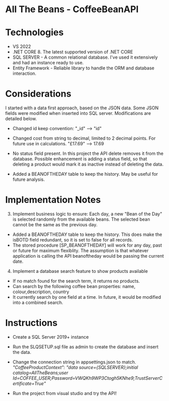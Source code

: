 # All The Beans - CoffeeBeanAPI

# Technologies 
- VS 2022
- .NET CORE 8. The latest supported version of .NET CORE
- SQL SERVER - A common relational database. I've used it extensively and had an instance ready to use. 
- Entity Framework - Reliable library to handle the ORM and database interaction.   

# Considerations
I started with a data first approach, based on the JSON data. Some JSON fields were modified when inserted into SQL server.
Modifications are detailed below.

- Changed id keep convention:
"_id" --> "id" 

- Changed cost from string to decimal, limited to 2 decimal points. For future use in calculations.
"£17.69" --> 17.69


- No status field present. In this project the API delete removes it from the database. Possible enhancement is adding a status field, so that deleting a product would mark it as inactive instead of deleting the data.


- Added a BEANOFTHEDAY table to keep the history. May be useful for future analysis. 

# Implementation Notes
3.	Implement business logic to ensure:
Each day, a new "Bean of the Day" is selected randomly from the available beans.
The selected bean cannot be the same as the previous day.

- Added a BEANOFTHEDAY table to keep the history. This does make the isBOTD field redundant, so it is set to false for all records.  
- The stored procedure [SP_BEANOFTHEDAY] will work for any day, past or future for maximum flexiblity. The assumption is that whatever application is calling the API beanoftheday would be passing the current date. 



4.	Implement a database search feature to show products available
- If no match found for the search term, it returns no products.
- Can search by the following coffee bean properties: name, colour,description, country
- It currently search by one field at a time. In future, it would be modified into a combined search. 


# Instructions
- Create a SQL Server 2019+ instance 
- Run the SLQSETUP.sql file as admin to create the database and insert the data. 

- Change the connection string in appsettings.json to match.<br>
  _"CoffeeProductContext": "data source={SQLSERVER};initial catalog=AllTheBeans;user Id=COFFEE_USER;Password=VWQKh9WP3Ctogh5KNhe9;TrustServerCertificate=True"_
  
- Run the project from visual studio and try the API!


